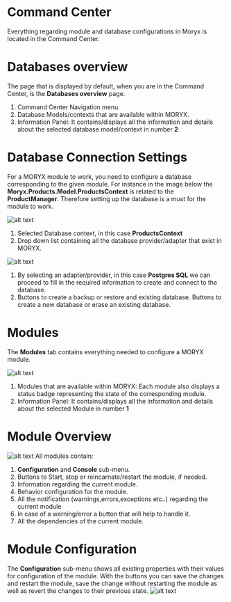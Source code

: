 # Command Center

Everything regarding module and database configurations in Moryx is located in the Command Center.

# Databases overview

The page that is displayed by default, when you are in the Command Center, is the **Databases overview** page.
 1. Command Center Navigation menu. 
 2. Database Models/contexts that are available within MORYX.
 3. Information Panel: It contains/displays all the information and details about the selected database model/context in number **2**

 # Database Connection Settings

 For a MORYX module to work, you need to configure a database corresponding to the given module. For instance in the image below the **Moryx.Products.Model.ProductsContext** is related to the **ProductManager**. Therefore setting up the database is a must for the module to work.

 ![alt text](images/databases-selectedDatabase-configuration.PNG)
 1. Selected Database context, in this case **ProductsContext**
 2. Drop down list containing all the database provider/adapter that exist in MORYX.

 ![alt text](images/databases-selectedDatabase-connectionSettings.PNG)
 1. By selecting an adapter/provider, in this case **Postgres SQL** we can proceed to fill in the required information to create and connect to the database.
 2. Buttons to create a backup or restore and existing database. Buttons to create a new database or erase an existing database.

 # Modules

 The **Modules** tab contains everything needed to configure a MORYX module.

  ![alt text](images/modules-welcome.PNG)
 1. Modules that are available within MORYX: Each module also displays a status badge representing the state of the corresponding module.
 2. Information Panel: It contains/displays all the information and details about the selected Module in number **1**

 # Module Overview 

  ![alt text](images/modules-selectedModule-overview.PNG)
All modules contain:
 1. **Configuration** and **Console** sub-menu. 
 2. Buttons to Start, stop or reincarnate/restart the module, if needed.
 3. Information regarding the current module.
 4. Behavior configuration for the module.
 5. All the notification (warnings,errors,exceptions etc..) regarding the current module
 6. In case of a warning/error a button that will help to handle it.
 7. All the dependencies of the current module.

 # Module Configuration
The **Configuration** sub-menu shows all existing properties with their values for configuration of the module. With the buttons you can save the changes and restart the module, save the change without restarting the module as well as revert the changes to their previous state.
  ![alt text](images/modules-selectedModule-configuration.PNG)